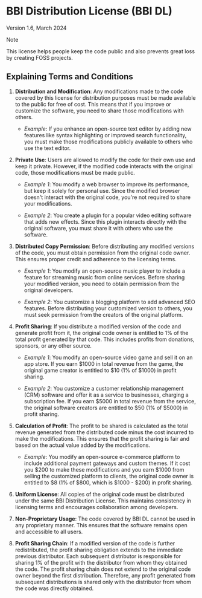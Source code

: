 # BBI Distribution License (BBI DL)

Version 1.6, March 2024

> [!Note]
> This license helps people keep the code public and also prevents great loss by creating FOSS projects.

## Explaining Terms and Conditions

1. **Distribution and Modification**: Any modifications made to the code covered by this license for distribution purposes must be made available to the public for free of cost. This means that if you improve or customize the software, you need to share those modifications with others. 

    - *Example*: If you enhance an open-source text editor by adding new features like syntax highlighting or improved search functionality, you must make those modifications publicly available to others who use the text editor.

2. **Private Use**: Users are allowed to modify the code for their own use and keep it private. However, if the modified code interacts with the original code, those modifications must be made public. 

    - *Example 1*: You modify a web browser to improve its performance, but keep it solely for personal use. Since the modified browser doesn't interact with the original code, you're not required to share your modifications.
    
    - *Example 2*: You create a plugin for a popular video editing software that adds new effects. Since this plugin interacts directly with the original software, you must share it with others who use the software.

3. **Distributed Copy Permission**: Before distributing any modified versions of the code, you must obtain permission from the original code owner. This ensures proper credit and adherence to the licensing terms.

    - *Example 1*: You modify an open-source music player to include a feature for streaming music from online services. Before sharing your modified version, you need to obtain permission from the original developers.
    
    - *Example 2*: You customize a blogging platform to add advanced SEO features. Before distributing your customized version to others, you must seek permission from the creators of the original platform.

4. **Profit Sharing**: If you distribute a modified version of the code and generate profit from it, the original code owner is entitled to 1% of the total profit generated by that code. This includes profits from donations, sponsors, or any other source.

    - *Example 1*: You modify an open-source video game and sell it on an app store. If you earn $1000 in total revenue from the game, the original game creator is entitled to $10 (1% of $1000) in profit sharing.
    
    - *Example 2*: You customize a customer relationship management (CRM) software and offer it as a service to businesses, charging a subscription fee. If you earn $5000 in total revenue from the service, the original software creators are entitled to $50 (1% of $5000) in profit sharing.

5. **Calculation of Profit**: The profit to be shared is calculated as the total revenue generated from the distributed code minus the cost incurred to make the modifications. This ensures that the profit sharing is fair and based on the actual value added by the modifications.

    - *Example*: You modify an open-source e-commerce platform to include additional payment gateways and custom themes. If it cost you $200 to make these modifications and you earn $1000 from selling the customized platform to clients, the original code owner is entitled to $8 (1% of $800, which is $1000 - $200) in profit sharing.

6. **Uniform License**: All copies of the original code must be distributed under the same BBI Distribution License. This maintains consistency in licensing terms and encourages collaboration among developers.

7. **Non-Proprietary Usage**: The code covered by BBI DL cannot be used in any proprietary manner. This ensures that the software remains open and accessible to all users.

8. **Profit Sharing Chain**: If a modified version of the code is further redistributed, the profit sharing obligation extends to the immediate previous distributor. Each subsequent distributor is responsible for sharing 1% of the profit with the distributor from whom they obtained the code. The profit sharing chain does not extend to the original code owner beyond the first distribution. Therefore, any profit generated from subsequent distributions is shared only with the distributor from whom the code was directly obtained.
